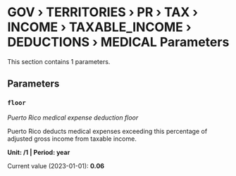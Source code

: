 # GOV › TERRITORIES › PR › TAX › INCOME › TAXABLE_INCOME › DEDUCTIONS › MEDICAL Parameters

This section contains 1 parameters.

## Parameters

### `floor`
*Puerto Rico medical expense deduction floor*

Puerto Rico deducts medical expenses exceeding this percentage of adjusted gross income from taxable income.

**Unit: /1 | Period: year**

Current value (2023-01-01): **0.06**

